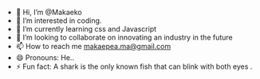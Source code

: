 - 👋 Hi, I’m @Makaeko
- 👀 I’m interested in coding.
- 🌱 I’m currently learning css and Javascript 
- 💞️ I’m looking to collaborate on innovating an industry in the future
- 📫 How to reach me makaepea.ma@gmail.com 
- 😄 Pronouns: He..
- ⚡ Fun fact: A shark is the only known fish that can blink with both eyes .

<!---
Makaeko/Makaeko is a ✨ special ✨ repository because its `README.md` (this file) appears on your GitHub profile.
You can click the Preview link to take a look at your changes.
--->
